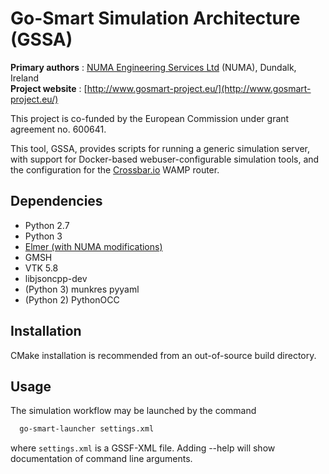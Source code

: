 # Go-Smart Simulation Architecture (GSSA)

**Primary authors** : [NUMA Engineering Services Ltd](http://www.numa.ie) (NUMA), Dundalk, Ireland<br/>
**Project website** : [http://www.gosmart-project.eu/](http://www.gosmart-project.eu/)

This project is co-funded by the European Commission under grant agreement no. 600641.

This tool, GSSA, provides scripts for running a generic simulation server, with support for Docker-based webuser-configurable simulation tools, and the configuration for the [Crossbar.io](https://crossbar.io) WAMP router.

## Dependencies

* Python 2.7
* Python 3
* [Elmer (with NUMA modifications)](https://github.com/go-smart/gssf-elmer)
* GMSH
* VTK 5.8
* libjsoncpp-dev
* (Python 3) munkres pyyaml
* (Python 2) PythonOCC

## Installation

CMake installation is recommended from an out-of-source build directory.

## Usage

The simulation workflow may be launched by the command

```sh
  go-smart-launcher settings.xml
```

where `settings.xml` is a GSSF-XML file. Adding --help will show documentation of command line arguments.
